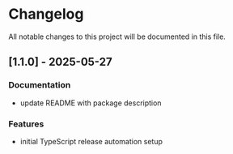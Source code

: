 # Changelog

All notable changes to this project will be documented in this file.

## [1.1.0] - 2025-05-27

### Documentation

- update README with package description

### Features

- initial TypeScript release automation setup
